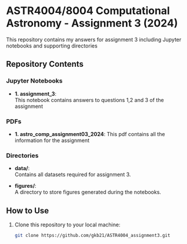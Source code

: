# ASTR4004/8004 Computational Astronomy - Assignment 3 (2024)

This repository contains my answers for assignment 3 including Jupyter notebooks and supporting directories

## Repository Contents

### Jupyter Notebooks

- **1. assignment_3**:  
  This notebook contains answers to questions 1,2 and 3 of the assignment

### PDFs
- **1. astro_comp_assignment03_2024**:
  This pdf contains all the information for the assignment 

### Directories

- **data/**:  
  Contains all datasets required for assignment 3.

- **figures/**:  
  A directory to store figures generated during the notebooks.

## How to Use

1. Clone this repository to your local machine:
   ```bash
   git clone https://github.com/gkb21/ASTR4004_assignment3.git

   